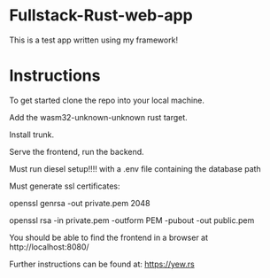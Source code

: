 # Fullstack-Rust-web-app
This is a test app written using my framework!

# Instructions
To get started clone the repo into your local machine.

Add the wasm32-unknown-unknown rust target.

Install trunk.

Serve the frontend, run the backend.

Must run diesel setup!!!! with a .env file containing the database path

Must generate ssl certificates:

openssl genrsa -out private.pem 2048

openssl rsa -in private.pem -outform PEM -pubout -out public.pem


You should be able to find the frontend in a browser at http://localhost:8080/


Further instructions can be found at: https://yew.rs
